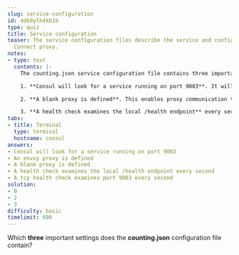 ```yaml
---
slug: service-configuration
id: 4dk8ylh4kb1b
type: quiz
title: Service configuration
teaser: The service configuration files describe the service and configure the Consul
  Connect proxy.
notes:
- type: text
  contents: |-
    The counting.json service configuration file contains three important settings:

    1. **Consul will look for a service running on port 9003**. It will advertise that as the counting service. On a properly configured node, this can be reached as counting.service.consul through DNS.

    2. **A blank proxy is defined**. This enables proxy communication through Consul Connect but doesn't define any connections right away.

    3. **A health check examines the local /health endpoint** every second to determine whether the service is healthy and can be exposed to other services.
tabs:
- title: Terminal
  type: terminal
  hostname: consul
answers:
- Consul will look for a service running on port 9003
- An envoy proxy is defined
- A blank proxy is defined
- A health check examines the local /health endpoint every second
- A tcp health check examines port 9003 every second
solution:
- 0
- 2
- 3
difficulty: basic
timelimit: 600
---
```

Which **three** important settings does the **counting.json** configuration file contain?